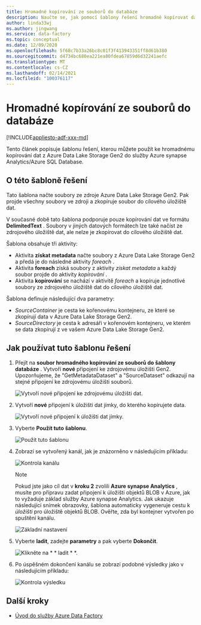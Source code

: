 ```yaml
---
title: Hromadné kopírování ze souborů do databáze
description: Naučte se, jak pomocí šablony řešení hromadně kopírovat data z Azure Data Lake Storage Gen2 do Azure synapse Analytics/Azure SQL Database.
author: linda33wj
ms.author: jingwang
ms.service: data-factory
ms.topic: conceptual
ms.date: 12/09/2020
ms.openlocfilehash: 5f68c7b33a26bc8c01f3f413943351ff8d61b380
ms.sourcegitcommit: d4734bc680ea221ea80fdea67859d6d32241aefc
ms.translationtype: MT
ms.contentlocale: cs-CZ
ms.lasthandoff: 02/14/2021
ms.locfileid: "100376117"
---
```

# <a name="bulk-copy-from-files-to-database"></a>Hromadné kopírování ze souborů do databáze

[!INCLUDE[appliesto-adf-xxx-md](includes/appliesto-adf-xxx-md.md)]

Tento článek popisuje šablonu řešení, kterou můžete použít ke hromadnému kopírování dat z Azure Data Lake Storage Gen2 do služby Azure synapse Analytics/Azure SQL Database.

## <a name="about-this-solution-template"></a>O této šabloně řešení

Tato šablona načte soubory ze zdroje Azure Data Lake Storage Gen2. Pak projde všechny soubory ve zdroji a zkopíruje soubor do cílového úložiště dat. 

V současné době tato šablona podporuje pouze kopírování dat ve formátu **DelimitedText** . Soubory v jiných datových formátech lze také načíst ze zdrojového úložiště dat, ale nelze je zkopírovat do cílového úložiště dat.  

Šablona obsahuje tři aktivity:
- Aktivita **získat metadata** načte soubory z Azure Data Lake Storage Gen2 a předá je do následné aktivity *foreach* .
- Aktivita **foreach** získá soubory z aktivity *získat metadata* a každý soubor projde do aktivity *kopírování* .
- Aktivita **kopírování** se nachází v aktivitě *foreach* a kopíruje jednotlivé soubory ze zdrojového úložiště dat do cílového úložiště dat.

Šablona definuje následující dva parametry:
- *SourceContainer* je cesta ke kořenovému kontejneru, ze které se zkopírují data v Azure Data Lake Storage Gen2. 
- *SourceDirectory* je cesta k adresáři v kořenovém kontejneru, ve kterém se data zkopírují z ve vašem Azure Data Lake Storage Gen2.

## <a name="how-to-use-this-solution-template"></a>Jak používat tuto šablonu řešení

1. Přejít na **soubor hromadného kopírování ze souborů do šablony databáze** . Vytvoří **nové** připojení ke zdrojovému úložišti Gen2. Upozorňujeme, že "GetMetadataDataset" a "SourceDataset" odkazují na stejné připojení ke zdrojovému úložišti souborů.

    ![Vytvoří nové připojení ke zdrojovému úložišti dat.](media/solution-template-bulk-copy-from-files-to-database/source-connection.png)

2. Vytvoří **nové** připojení k úložišti dat jímky, do kterého kopírujete data.

    ![Vytvoří nové připojení k úložišti dat jímky.](media/solution-template-bulk-copy-from-files-to-database/destination-connection.png)
    
3. Vyberte **Použít tuto šablonu**.

    ![Použít tuto šablonu](media/solution-template-bulk-copy-from-files-to-database/use-template.png)
    
4. Zobrazí se vytvořený kanál, jak je znázorněno v následujícím příkladu:

    ![Kontrola kanálu](media/solution-template-bulk-copy-from-files-to-database/new-pipeline.png)

    > [!NOTE]
    > Pokud jste jako cíl dat v **kroku 2** zvolili **Azure synapse Analytics** , musíte pro přípravu zadat připojení k úložišti objektů BLOB v Azure, jak to vyžaduje základ služby Azure synapse Analytics. Jak ukazuje následující snímek obrazovky, šablona automaticky vygeneruje cestu k *úložišti* pro úložiště objektů BLOB. Ověřte, zda byl kontejner vytvořen po spuštění kanálu.
        
    ![Základní nastavení](media/solution-template-bulk-copy-from-files-to-database/staging-account.png)

5. Vyberte **ladit**, zadejte **parametry** a pak vyberte **Dokončit**.

    ![Klikněte na * * ladit * *.](media/solution-template-bulk-copy-from-files-to-database/debug-run.png)

6. Po úspěšném dokončení kanálu se zobrazí podobné výsledky jako v následujícím příkladu:

    ![Kontrola výsledku](media/solution-template-bulk-copy-from-files-to-database/run-succeeded.png)

       
## <a name="next-steps"></a>Další kroky

- [Úvod do služby Azure Data Factory](introduction.md)